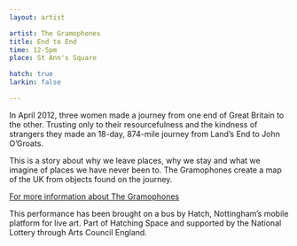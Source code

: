 ```yaml
---
layout: artist

artist: The Gramophones
title: End to End
time: 12-5pm
place: St Ann's Square

hatch: true
larkin: false

---
```


In April 2012, three women made a journey from one end of Great Britain to the other. Trusting only to their resourcefulness and the kindness of strangers they made an 18-day, 874-mile journey from Land’s End to John O’Groats. 

This is a story about why we leave places, why we stay and what we imagine of places we have never been to. The Gramophones create a map of the UK from objects found on the journey. 

[For more information about The Gramophones](http://www.gramophonestheatre.wordpress.com)   

This performance has been brought on a bus by Hatch, Nottingham’s mobile platform for live art. Part of Hatching Space and supported by the National Lottery through Arts Council England.